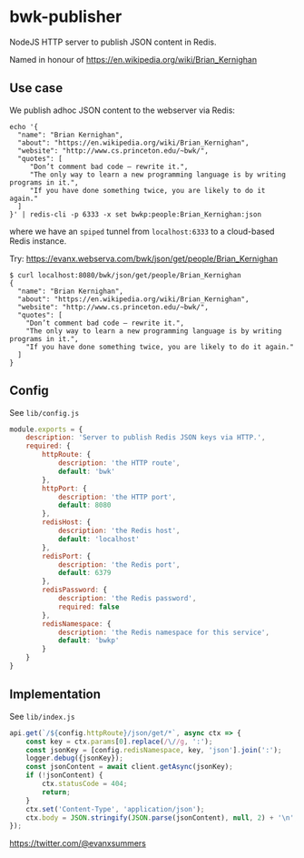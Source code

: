 
# bwk-publisher

NodeJS HTTP server to publish JSON content in Redis.

Named in honour of https://en.wikipedia.org/wiki/Brian_Kernighan

## Use case

We publish adhoc JSON content to the webserver via Redis:
```
echo '{
  "name": "Brian Kernighan",
  "about": "https://en.wikipedia.org/wiki/Brian_Kernighan",
  "website": "http://www.cs.princeton.edu/~bwk/",
  "quotes": [
     "Don’t comment bad code — rewrite it.",
     "The only way to learn a new programming language is by writing programs in it.",
     "If you have done something twice, you are likely to do it again."
  ]
}' | redis-cli -p 6333 -x set bwkp:people:Brian_Kernighan:json
```
where we have an `spiped` tunnel from `localhost:6333` to a cloud-based Redis instance.

Try: https://evanx.webserva.com/bwk/json/get/people/Brian_Kernighan

```
$ curl localhost:8080/bwk/json/get/people/Brian_Kernighan
{
  "name": "Brian Kernighan",
  "about": "https://en.wikipedia.org/wiki/Brian_Kernighan",
  "website": "http://www.cs.princeton.edu/~bwk/",
  "quotes": [
    "Don’t comment bad code — rewrite it.",
    "The only way to learn a new programming language is by writing programs in it.",
    "If you have done something twice, you are likely to do it again."
  ]
}
```

## Config

See `lib/config.js`
```javascript
module.exports = {
    description: 'Server to publish Redis JSON keys via HTTP.',
    required: {
        httpRoute: {
            description: 'the HTTP route',
            default: 'bwk'
        },
        httpPort: {
            description: 'the HTTP port',
            default: 8080
        },
        redisHost: {
            description: 'the Redis host',
            default: 'localhost'
        },
        redisPort: {
            description: 'the Redis port',
            default: 6379
        },
        redisPassword: {
            description: 'the Redis password',
            required: false
        },
        redisNamespace: {
            description: 'the Redis namespace for this service',
            default: 'bwkp'
        }
    }
}
```

## Implementation

See `lib/index.js`

```javascript
api.get(`/${config.httpRoute}/json/get/*`, async ctx => {
    const key = ctx.params[0].replace(/\//g, ':');
    const jsonKey = [config.redisNamespace, key, 'json'].join(':');
    logger.debug({jsonKey});
    const jsonContent = await client.getAsync(jsonKey);
    if (!jsonContent) {
        ctx.statusCode = 404;
        return;
    }
    ctx.set('Content-Type', 'application/json');
    ctx.body = JSON.stringify(JSON.parse(jsonContent), null, 2) + '\n';
});
```

https://twitter.com/@evanxsummers
